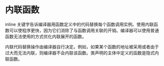 # 内联函数

inline 关键字告诉编译器用函数定义中的代码替换每个函数调用实例。使用内联函数可以使程序更快，因为它们消除了与函数调用关联的开销。编译器可以使用普通函数无法使用的方式优化内联展开的函数。

内联代码替换操作由编译器自行决定。例如，如果某个函数的地址被采用或者由于过大而无法内联，则编译器不会内联该函数。类声明的主体中定义的函数是隐式内联函数。
